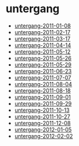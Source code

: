 <!-- TITLE: untergang -->
<!-- SUBTITLE: Logs for untergang -->

# untergang

* [untergang-2011-01-08](untergang-2011-01-08)
* [untergang-2011-02-17](untergang-2011-02-17)
* [untergang-2011-03-17](untergang-2011-03-17)
* [untergang-2011-04-14](untergang-2011-04-14)
* [untergang-2011-05-12](untergang-2011-05-12)
* [untergang-2011-05-26](untergang-2011-05-26)
* [untergang-2011-05-29](untergang-2011-05-29)
* [untergang-2011-06-23](untergang-2011-06-23)
* [untergang-2011-07-07](untergang-2011-07-07)
* [untergang-2011-08-04](untergang-2011-08-04)
* [untergang-2011-08-18](untergang-2011-08-18)
* [untergang-2011-09-01](untergang-2011-09-01)
* [untergang-2011-09-29](untergang-2011-09-29)
* [untergang-2011-10-13](untergang-2011-10-13)
* [untergang-2011-10-27](untergang-2011-10-27)
* [untergang-2011-12-08](untergang-2011-12-08)
* [untergang-2012-01-05](untergang-2012-01-05)
* [untergang-2012-02-02](untergang-2012-02-02)
